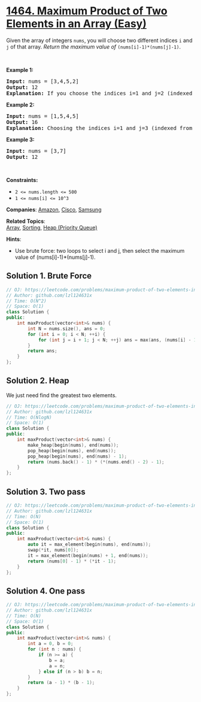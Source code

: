 # [1464. Maximum Product of Two Elements in an Array (Easy)](https://leetcode.com/problems/maximum-product-of-two-elements-in-an-array)

Given the array of integers <code>nums</code>, you will choose two different indices <code>i</code> and <code>j</code> of that array. <em>Return the maximum value of</em> <code>(nums[i]-1)*(nums[j]-1)</code>.
<p>&nbsp;</p>
<p><strong class="example">Example 1:</strong></p>

<pre>
<strong>Input:</strong> nums = [3,4,5,2]
<strong>Output:</strong> 12 
<strong>Explanation:</strong> If you choose the indices i=1 and j=2 (indexed from 0), you will get the maximum value, that is, (nums[1]-1)*(nums[2]-1) = (4-1)*(5-1) = 3*4 = 12. 
</pre>

<p><strong class="example">Example 2:</strong></p>

<pre>
<strong>Input:</strong> nums = [1,5,4,5]
<strong>Output:</strong> 16
<strong>Explanation:</strong> Choosing the indices i=1 and j=3 (indexed from 0), you will get the maximum value of (5-1)*(5-1) = 16.
</pre>

<p><strong class="example">Example 3:</strong></p>

<pre>
<strong>Input:</strong> nums = [3,7]
<strong>Output:</strong> 12
</pre>

<p>&nbsp;</p>
<p><strong>Constraints:</strong></p>

<ul>
	<li><code>2 &lt;= nums.length &lt;= 500</code></li>
	<li><code>1 &lt;= nums[i] &lt;= 10^3</code></li>
</ul>


**Companies**:
[Amazon](https://leetcode.com/company/amazon), [Cisco](https://leetcode.com/company/cisco), [Samsung](https://leetcode.com/company/samsung)

**Related Topics**:  
[Array](https://leetcode.com/tag/array), [Sorting](https://leetcode.com/tag/sorting), [Heap (Priority Queue)](https://leetcode.com/tag/heap-priority-queue)

**Hints**:
* Use brute force: two loops to select i and j, then select the maximum value of (nums[i]-1)*(nums[j]-1).

## Solution 1. Brute Force

```cpp
// OJ: https://leetcode.com/problems/maximum-product-of-two-elements-in-an-array/
// Author: github.com/lzl124631x
// Time: O(N^2)
// Space: O(1)
class Solution {
public:
    int maxProduct(vector<int>& nums) {
        int N = nums.size(), ans = 0;
        for (int i = 0; i < N; ++i) {
            for (int j = i + 1; j < N; ++j) ans = max(ans, (nums[i] - 1) * (nums[j] - 1)) ;
        }
        return ans;
    }
};
```

## Solution 2. Heap

We just need find the greatest two elements.

```cpp
// OJ: https://leetcode.com/problems/maximum-product-of-two-elements-in-an-array/
// Author: github.com/lzl124631x
// Time: O(NlogN)
// Space: O(1)
class Solution {
public:
    int maxProduct(vector<int>& nums) {
        make_heap(begin(nums), end(nums));
        pop_heap(begin(nums), end(nums));
        pop_heap(begin(nums), end(nums) - 1);
        return (nums.back() - 1) * (*(nums.end() - 2) - 1);
    }
};
```

## Solution 3. Two pass

```cpp
// OJ: https://leetcode.com/problems/maximum-product-of-two-elements-in-an-array/
// Author: github.com/lzl124631x
// Time: O(N)
// Space: O(1)
class Solution {
public:
    int maxProduct(vector<int>& nums) {
        auto it = max_element(begin(nums), end(nums));
        swap(*it, nums[0]);
        it = max_element(begin(nums) + 1, end(nums));
        return (nums[0] - 1) * (*it - 1);
    }
};
```

## Solution 4. One pass

```cpp
// OJ: https://leetcode.com/problems/maximum-product-of-two-elements-in-an-array/
// Author: github.com/lzl124631x
// Time: O(N)
// Space: O(1)
class Solution {
public:
    int maxProduct(vector<int>& nums) {
        int a = 0, b = 0;
        for (int n : nums) {
            if (n >= a) {
                b = a;
                a = n;
            } else if (n > b) b = n;
        }
        return (a - 1) * (b - 1);
    }
};
```